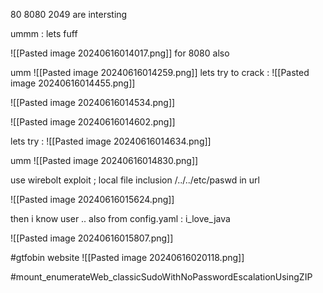 80
8080
2049 
are intersting 


ummm : lets fuff

![[Pasted image 20240616014017.png]]
for 8080 also

umm
![[Pasted image 20240616014259.png]]
lets try to crack :
![[Pasted image 20240616014455.png]]

![[Pasted image 20240616014534.png]]

![[Pasted image 20240616014602.png]]

lets try : ![[Pasted image 20240616014634.png]]

umm
![[Pasted image 20240616014830.png]]

use wirebolt exploit ; local file inclusion
/../../etc/paswd in url 

![[Pasted image 20240616015624.png]]

then i know user .. also from config.yaml : i_love_java

![[Pasted image 20240616015807.png]]


#gtfobin website
![[Pasted image 20240616020118.png]]

#mount_enumerateWeb_classicSudoWithNoPasswordEscalationUsingZIP


